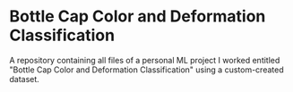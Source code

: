 # Bottle Cap Color and Deformation Classification
A repository containing all files of a personal ML project I worked entitled "Bottle Cap Color and Deformation Classification" using a custom-created dataset.
